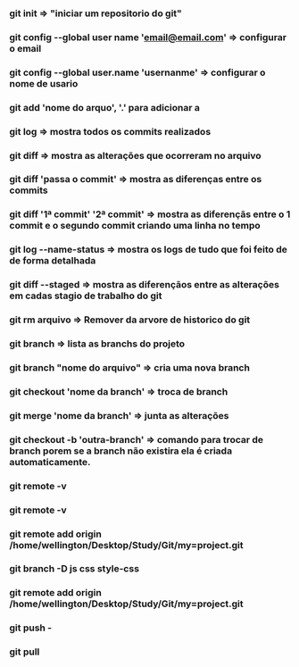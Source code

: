 ### git init => "iniciar um repositorio do git"
### git config --global user name 'email@email.com' => configurar o email
### git config --global user.name 'usernanme' => configurar o nome de usario
### git add 'nome do arquo', '.' para adicionar a 
### git log => mostra todos os commits realizados
### git diff => mostra as alterações que ocorreram no arquivo
### git diff 'passa o commit' => mostra as diferenças entre os commits
### git diff '1ª commit' '2ª commit' => mostra as diferençãs entre o 1 commit e o segundo commit criando uma linha no tempo
### git log --name-status => mostra os logs de tudo que foi feito de de forma detalhada
### git diff --staged => mostra as diferençãos entre as alterações em cadas stagio de trabalho do git
### git rm arquivo => Remover da arvore de historico do git
### git branch => lista as branchs do projeto
### git branch "nome do arquivo" => cria uma nova branch
### git checkout 'nome da branch' => troca de branch
### git merge 'nome da branch' => junta as alterações
### git checkout -b 'outra-branch' => comando para trocar de branch porem se a branch não existira ela é criada automaticamente.
### git remote -v
### git remote -v
### git remote add origin /home/wellington/Desktop/Study/Git/my=project.git
### git branch -D js css style-css
### git remote add origin /home/wellington/Desktop/Study/Git/my=project.git
### git push -
### git pull

